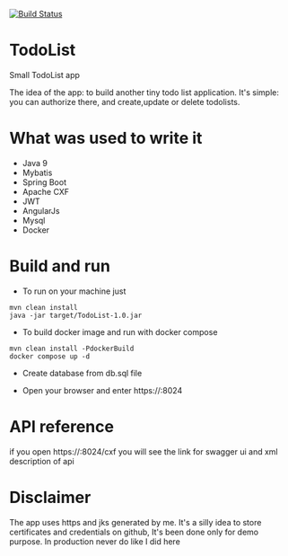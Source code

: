 [![Build Status](https://travis-ci.org/abondar24/TodoList.svg?branch=master)](https://travis-ci.org/abondar24/TodoList)

# TodoList
Small TodoList app

The idea of the app: to build another tiny todo list application. It's simple: you can authorize there, and create,update
or delete todolists.

# What was used to write it

- Java 9
- Mybatis
- Spring Boot
- Apache CXF
- JWT
- AngularJs
- Mysql
- Docker

# Build and run

- To run on your machine just
```
mvn clean install
java -jar target/TodoList-1.0.jar
```
- To build docker image and run with docker compose
```
mvn clean install -PdockerBuild
docker compose up -d
```
- Create database from db.sql file

- Open your browser and enter https://<hostname>:8024


# API reference
if you open https://<hostname>:8024/cxf you will see the link for swagger ui and xml description of api

# Disclaimer
The app uses https and jks generated by me. It's a silly idea to store certificates and credentials on github,
It's been done only for demo purpose. In production never do like I did here
